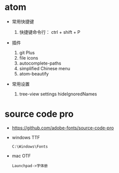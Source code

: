 # atom

- 常用快捷键

  1. 快捷键命令行： ctrl + shift + P

- 插件

  1. git Plus
  2. file icons
  3. autocomplete-paths
  4. simplified Chinese menu
  5. atom-beautify

- 常用设置

  1. tree-view settings hideIgnoredNames

# source code pro

- <https://github.com/adobe-fonts/source-code-pro>

- windows TTF

  ```
  C:\Windows\Fonts
  ```

- mac OTF

  ```
  Launchpad->字体册
  ```

